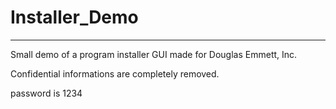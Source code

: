 # Installer_Demo

------------------------------------

Small demo of a program installer GUI made for Douglas Emmett, Inc.

Confidential informations are completely removed. 

password is 1234 

